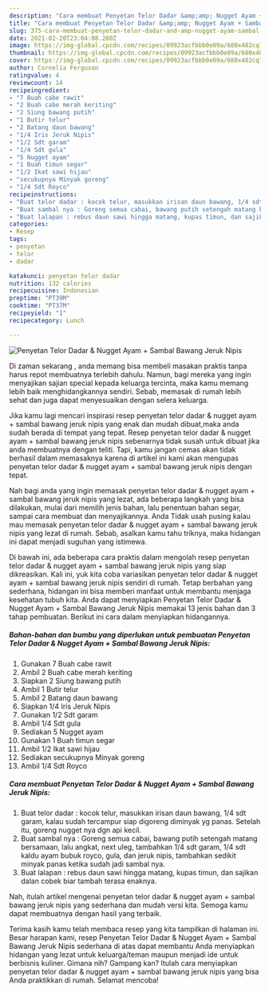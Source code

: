 ```yaml
---
description: "Cara membuat Penyetan Telor Dadar &amp;amp; Nugget Ayam + Sambal Bawang Jeruk Nipis yang enak dan Mudah Dibuat"
title: "Cara membuat Penyetan Telor Dadar &amp;amp; Nugget Ayam + Sambal Bawang Jeruk Nipis yang enak dan Mudah Dibuat"
slug: 375-cara-membuat-penyetan-telor-dadar-and-amp-nugget-ayam-sambal-bawang-jeruk-nipis-yang-enak-dan-mudah-dibuat
date: 2021-02-20T23:04:08.280Z
image: https://img-global.cpcdn.com/recipes/09923acfbbb0e09a/680x482cq70/penyetan-telor-dadar-nugget-ayam-sambal-bawang-jeruk-nipis-foto-resep-utama.jpg
thumbnail: https://img-global.cpcdn.com/recipes/09923acfbbb0e09a/680x482cq70/penyetan-telor-dadar-nugget-ayam-sambal-bawang-jeruk-nipis-foto-resep-utama.jpg
cover: https://img-global.cpcdn.com/recipes/09923acfbbb0e09a/680x482cq70/penyetan-telor-dadar-nugget-ayam-sambal-bawang-jeruk-nipis-foto-resep-utama.jpg
author: Cornelia Ferguson
ratingvalue: 4
reviewcount: 14
recipeingredient:
- "7 Buah cabe rawit"
- "2 Buah cabe merah keriting"
- "2 Siung bawang putih"
- "1 Butir telur"
- "2 Batang daun bawang"
- "1/4 Iris Jeruk Nipis"
- "1/2 Sdt garam"
- "1/4 Sdt gula"
- "5 Nugget ayam"
- "1 Buah timun segar"
- "1/2 Ikat sawi hijau"
- "secukupnya Minyak goreng"
- "1/4 Sdt Royco"
recipeinstructions:
- "Buat telor dadar : kocok telur, masukkan irisan daun bawang, 1/4 sdt garam, kalau sudah tercampur siap digoreng diminyak yg panas. Setelah itu, goreng nugget nya dgn api kecil."
- "Buat sambal nya : Goreng semua cabai, bawang putih setengah matang bersamaan, lalu angkat, next uleg, tambahkan 1/4 sdt garam, 1/4 sdt kaldu ayam bubuk royco, gula, dan jeruk nipis, tambahkan sedikit minyak panas ketika sudah jadi sambal nya."
- "Buat lalapan : rebus daun sawi hingga matang, kupas timun, dan sajikan dalan cobek biar tambah terasa enaknya."
categories:
- Resep
tags:
- penyetan
- telor
- dadar

katakunci: penyetan telor dadar 
nutrition: 132 calories
recipecuisine: Indonesian
preptime: "PT39M"
cooktime: "PT37M"
recipeyield: "1"
recipecategory: Lunch

---
```



![Penyetan Telor Dadar &amp; Nugget Ayam + Sambal Bawang Jeruk Nipis](https://img-global.cpcdn.com/recipes/09923acfbbb0e09a/680x482cq70/penyetan-telor-dadar-nugget-ayam-sambal-bawang-jeruk-nipis-foto-resep-utama.jpg)

Di zaman  sekarang , anda memang bisa membeli masakan praktis tanpa harus repot membuatnya terlebih dahulu. Namun, bagi mereka yang ingin menyajikan sajian special kepada keluarga tercinta, maka kamu memang lebih baik menghidangkannya sendiri. Sebab, memasak di rumah lebih sehat dan juga dapat menyesuaikan dengan selera keluarga.

Jika kamu lagi mencari inspirasi resep penyetan telor dadar &amp; nugget ayam + sambal bawang jeruk nipis yang enak dan mudah dibuat,maka anda sudah berada di tempat yang tepat. Resep penyetan telor dadar &amp; nugget ayam + sambal bawang jeruk nipis  sebenarnya tidak susah untuk dibuat jika anda membuatnya dengan teliti. Tapi, kamu jangan cemas akan tidak berhasil dalam memasaknya 
karena di artikel ini kami akan mengupas penyetan telor dadar &amp; nugget ayam + sambal bawang jeruk nipis dengan tepat.  



Nah bagi anda yang ingin memasak penyetan telor dadar &amp; nugget ayam + sambal bawang jeruk nipis yang lezat, ada beberapa langkah yang bisa dilakukan, mulai dari memilih jenis bahan, lalu penentuan bahan segar, sampai cara membuat dan menyajikannya. Anda Tidak usah pusing kalau mau memasak penyetan telor dadar &amp; nugget ayam + sambal bawang jeruk nipis yang lezat di rumah. Sebab, asalkan kamu  tahu triknya, maka hidangan ini dapat menjadi suguhan yang istimewa.

Di bawah ini, ada beberapa cara praktis  dalam mengolah resep penyetan telor dadar &amp; nugget ayam + sambal bawang jeruk nipis yang siap dikreasikan. Kali ini, yuk kita coba variasikan penyetan telor dadar &amp; nugget ayam + sambal bawang jeruk nipis sendiri di rumah. Tetap berbahan yang sederhana, hidangan ini bisa memberi manfaat untuk membantu menjaga kesehatan tubuh kita. Anda dapat menyiapkan Penyetan Telor Dadar &amp; Nugget Ayam + Sambal Bawang Jeruk Nipis memakai 13 jenis bahan dan 3 tahap pembuatan. Berikut ini cara dalam menyiapkan hidangannya.

<!--inarticleads1-->

##### Bahan-bahan dan bumbu yang diperlukan untuk pembuatan Penyetan Telor Dadar &amp; Nugget Ayam + Sambal Bawang Jeruk Nipis:

1. Gunakan 7 Buah cabe rawit
1. Ambil 2 Buah cabe merah keriting
1. Siapkan 2 Siung bawang putih
1. Ambil 1 Butir telur
1. Ambil 2 Batang daun bawang
1. Siapkan 1/4 Iris Jeruk Nipis
1. Gunakan 1/2 Sdt garam
1. Ambil 1/4 Sdt gula
1. Sediakan 5 Nugget ayam
1. Gunakan 1 Buah timun segar
1. Ambil 1/2 Ikat sawi hijau
1. Sediakan secukupnya Minyak goreng
1. Ambil 1/4 Sdt Royco




<!--inarticleads2-->

##### Cara membuat Penyetan Telor Dadar &amp; Nugget Ayam + Sambal Bawang Jeruk Nipis:

1. Buat telor dadar : kocok telur, masukkan irisan daun bawang, 1/4 sdt garam, kalau sudah tercampur siap digoreng diminyak yg panas. Setelah itu, goreng nugget nya dgn api kecil.
1. Buat sambal nya : Goreng semua cabai, bawang putih setengah matang bersamaan, lalu angkat, next uleg, tambahkan 1/4 sdt garam, 1/4 sdt kaldu ayam bubuk royco, gula, dan jeruk nipis, tambahkan sedikit minyak panas ketika sudah jadi sambal nya.
1. Buat lalapan : rebus daun sawi hingga matang, kupas timun, dan sajikan dalan cobek biar tambah terasa enaknya.




Nah, itulah artikel mengenai  penyetan telor dadar &amp; nugget ayam + sambal bawang jeruk nipis  yang sederhana dan mudah versi kita. Semoga kamu dapat membuatnya dengan hasil yang terbaik. 

Terima kasih kamu telah membaca resep yang kita tampilkan di halaman ini. Besar harapan kami, resep  Penyetan Telor Dadar &amp; Nugget Ayam + Sambal Bawang Jeruk Nipis sederhana di atas dapat membantu Anda menyiapkan hidangan yang lezat untuk keluarga/teman maupun menjadi ide untuk berbisnis kuliner. Gimana nih? Gampang kan? Itulah cara menyiapkan penyetan telor dadar &amp; nugget ayam + sambal bawang jeruk nipis yang bisa Anda praktikkan di rumah. Selamat mencoba!

